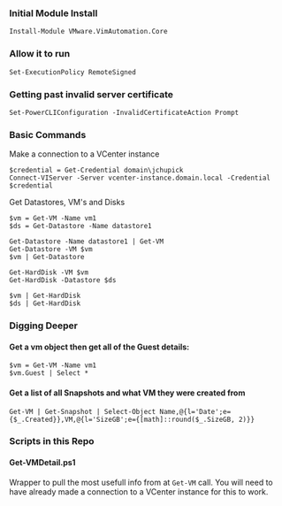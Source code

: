 ### Initial Module Install
```
Install-Module VMware.VimAutomation.Core
```

### Allow it to run
```
Set-ExecutionPolicy RemoteSigned
```

### Getting past invalid server certificate
```
Set-PowerCLIConfiguration -InvalidCertificateAction Prompt
```

### Basic Commands
Make a connection to a VCenter instance
```
$credential = Get-Credential domain\jchupick
Connect-VIServer -Server vcenter-instance.domain.local -Credential $credential
```

Get Datastores, VM's and Disks
```
$vm = Get-VM -Name vm1
$ds = Get-Datastore -Name datastore1

Get-Datastore -Name datastore1 | Get-VM
Get-Datastore -VM $vm
$vm | Get-Datastore

Get-HardDisk -VM $vm
Get-HardDisk -Datastore $ds

$vm | Get-HardDisk
$ds | Get-HardDisk
```

### Digging Deeper

#### Get a vm object then get all of the Guest details:
```
$vm = Get-VM -Name vm1
$vm.Guest | Select *
```
#### Get a list of all Snapshots and what VM they were created from
```
Get-VM | Get-Snapshot | Select-Object Name,@{l='Date';e={$_.Created}},VM,@{l='SizeGB';e={[math]::round($_.SizeGB, 2)}}
```

### Scripts in this Repo
#### Get-VMDetail.ps1

Wrapper to pull the most usefull info from at ```Get-VM``` call.
You will need to have already made a connection to a VCenter instance for this to work.
